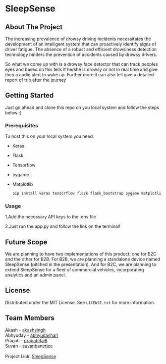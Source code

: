 # SleepSense
## About The Project

The increasing prevalence of drowsy driving incidents necessitates the development of an intelligent system that can proactively identify signs of driver fatigue. The absence of a robust and efficient drowsiness detection technology hinders the prevention of accidents caused by drowsy drivers.

So what we come up with is a drowsy face detector that can track peoples eyes and based on this tells if he/she is drowsy or not in real time and give then a audio alert to wake up. Further more it can also tell give a detailed report of trip after the journey

## Getting Started
Just go ahead and clone this repo on you local system and follow the steps below :)

### Prerequisites

To host this on your local system you need.
* Keras
* Flask
* Tensorflow
* pygame
* Matplotlib
  
  ```sh
  pip install keras tensorflow flask flask_bootstrap pygame matplotlib
  ```

### Usage
1.Add the necessary API keys to the .env file

2.Just run the app.py and follow the link on the terminal!

## Future Scope

We are planning to have two implementations of this product: one for B2C and the other for B2B. For B2B, we are planning a standalone device named SleepSense (pitched in the presentation). And for B2C, we are planning to extend SleepSense for a fleet of commercial vehicles, incorporating analytics and an admin panel.

## License

Distributed under the MIT License. See `LICENSE.txt` for more information.



## Team Members

Akash - [akashsingh](https://github.com/Akash-Singh04) <br>
Abhyuday - [abhyudayhari](https://github.com/abhyudayhari) <br>
Pragati - [pragatiRajB](https://github.com/pragatiRajB) <br>
Suvan - [suvanbanerjee](https://github.com/suvanbanerjee) <br>
<br>
Project Link: [SleepSense](https://github.com/Akash-Singh04/Drowsiness-Detector)
